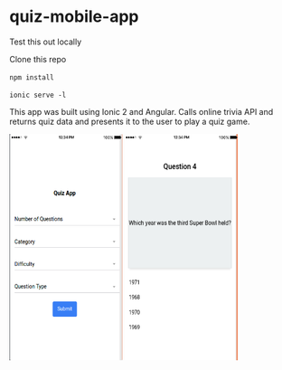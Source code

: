 # quiz-mobile-app
Test this out locally

Clone this repo

`npm install`

`ionic serve -l`

This app was built using Ionic 2 and Angular. Calls online trivia API and returns quiz data and presents it to the user to play a quiz game. 

<img src="https://github.com/jordanpurinton/quiz-mobile-app/blob/master/resources/img1.png" data-canonical-src="https://github.com/jordanpurinton/quiz-mobile-app/blob/master/resources/img1.png" width="200" height="400"/>
<img src="https://github.com/jordanpurinton/quiz-mobile-app/blob/master/resources/img2.png" data-canonical-src="https://github.com/jordanpurinton/quiz-mobile-app/blob/master/resources/img2.png" width="200" height="400"/>
